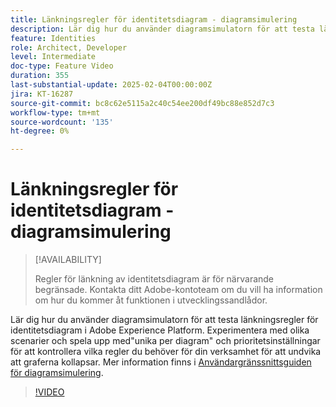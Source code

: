```yaml
---
title: Länkningsregler för identitetsdiagram - diagramsimulering
description: Lär dig hur du använder diagramsimulatorn för att testa länkningsregler för identitetsdiagram i Adobe Experience Platform. Experimentera med olika scenarier och spela upp med"unika per diagram" och prioritetsinställningar för att kontrollera vilka regler du behöver för din verksamhet för att undvika att graferna kollapsar.
feature: Identities
role: Architect, Developer
level: Intermediate
doc-type: Feature Video
duration: 355
last-substantial-update: 2025-02-04T00:00:00Z
jira: KT-16287
source-git-commit: bc8c62e5115a2c40c54ee200df49bc88e852d7c3
workflow-type: tm+mt
source-wordcount: '135'
ht-degree: 0%

---
```



# Länkningsregler för identitetsdiagram - diagramsimulering

>[!AVAILABILITY]
>
>Regler för länkning av identitetsdiagram är för närvarande begränsade. Kontakta ditt Adobe-kontoteam om du vill ha information om hur du kommer åt funktionen i utvecklingssandlådor.

Lär dig hur du använder diagramsimulatorn för att testa länkningsregler för identitetsdiagram i Adobe Experience Platform. Experimentera med olika scenarier och spela upp med&quot;unika per diagram&quot; och prioritetsinställningar för att kontrollera vilka regler du behöver för din verksamhet för att undvika att graferna kollapsar. Mer information finns i [Användargränssnittsguiden för diagramsimulering](https://experienceleague.adobe.com/en/docs/experience-platform/identity/features/identity-graph-linking-rules/graph-simulation).

>[!VIDEO](https://video.tv.adobe.com/v/3444032/?learn=on&enablevpops)

